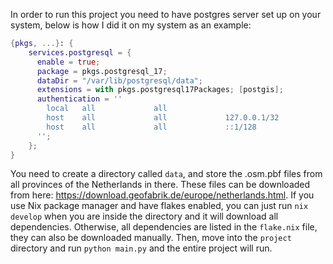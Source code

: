 In order to run this project you need to have postgres server set up on your system, below is how 
I did it on my system as an example:
```nix
{pkgs, ...}: {
    services.postgresql = {
      enable = true;
      package = pkgs.postgresql_17;
      dataDir = "/var/lib/postgresql/data";
      extensions = with pkgs.postgresql17Packages; [postgis];
      authentication = ''
        local   all             all                                     trust
        host    all             all             127.0.0.1/32            trust
        host    all             all             ::1/128                 trust
      '';
    };
}
```
You need to create a directory called `data`, and store the .osm.pbf files from all provinces of 
the Netherlands in there. These files can be downloaded from here: 
https://download.geofabrik.de/europe/netherlands.html. If you use Nix package manager and have 
flakes enabled, you can just run `nix develop` when you are inside the directory and it will 
download all dependencies. Otherwise, all dependencies are listed in the `flake.nix` file, they 
can also be downloaded manually. Then, move into the `project` directory and run `python main.py`
and the entire project will run.
